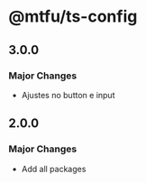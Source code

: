 # @mtfu/ts-config

## 3.0.0

### Major Changes

- Ajustes no button e input

## 2.0.0

### Major Changes

- Add all packages
